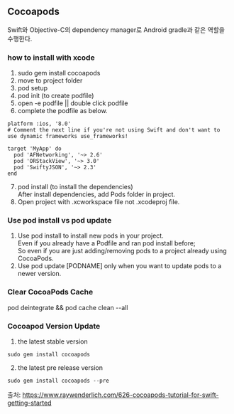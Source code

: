 ## Cocoapods  
Swift와 Objective-C의 dependency manager로 Android gradle과 같은 역할을 수행한다.  
  
  
### how to install with xcode  
1. sudo gem install cocoapods  
2. move to project folder  
3. pod setup  
4. pod init (to create podfile)  
5. open -e podfile || double click podfile  
6. complete the podfile as below.  

```
platform :ios, '8.0'  
# Comment the next line if you're not using Swift and don't want to use dynamic frameworks use_frameworks!  
  
target 'MyApp' do  
  pod 'AFNetworking', '~> 2.6'  
  pod 'ORStackView', '~> 3.0'  
  pod 'SwiftyJSON', '~> 2.3'  
end  
```

7. pod install (to install the dependencies)  
After install dependencies, add Pods folder in project.  
8. Open project with .xcworkspace file not .xcodeproj file.  
  
### Use pod install vs pod update  
1. Use pod install to install new pods in your project.  
Even if you already have a Podfile and ran pod install before;  
So even if you are just adding/removing pods to a project already using CocoaPods.  
2. Use pod update [PODNAME] only when you want to update pods to a newer version.  
  
### Clear CocoaPods Cache  
pod deintegrate && pod cache clean --all  
  
### Cocoapod Version Update  
1. the latest stable version  
  
```
sudo gem install cocoapods
```  
  
2. the latest pre release version  
  
```
sudo gem install cocoapods --pre
```  
  
  
  
  
출처: https://www.raywenderlich.com/626-cocoapods-tutorial-for-swift-getting-started  